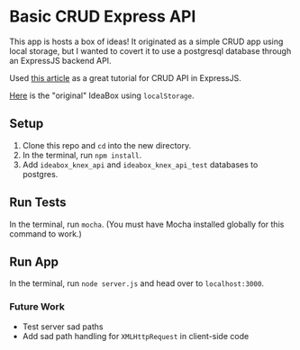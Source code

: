 # Basic CRUD Express API

This app is hosts a box of ideas! It originated as a simple CRUD app using local storage, but
I wanted to covert it to use a postgresql database through an ExpressJS backend API.

Used [this article](http://mherman.org/blog/2016/04/28/test-driven-development-with-node/#.WPi_sVMrKsx) as a great tutorial for CRUD API in ExpressJS.

[Here](https://github.com/robbiejaeger/ideabox-FEm1) is the "original" IdeaBox using `localStorage`.

## Setup

1. Clone this repo and `cd` into the new directory.
2. In the terminal, run `npm install`.
3. Add `ideabox_knex_api` and `ideabox_knex_api_test` databases to postgres.

## Run Tests

In the terminal, run `mocha`. (You must have Mocha installed globally for this command to work.)

## Run App

In the terminal, run `node server.js` and head over to `localhost:3000`.

### Future Work

- Test server sad paths
- Add sad path handling for `XMLHttpRequest` in client-side code
